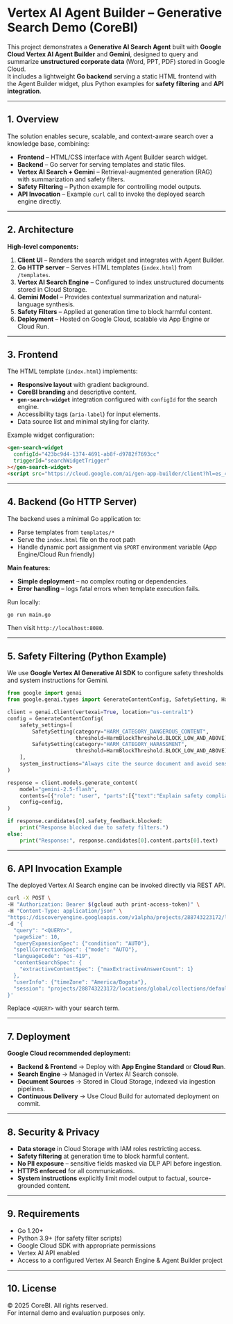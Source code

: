 # Vertex AI Agent Builder – Generative Search Demo (CoreBI)

This project demonstrates a **Generative AI Search Agent** built with **Google Cloud Vertex AI Agent Builder** and **Gemini**, designed to query and summarize **unstructured corporate data** (Word, PPT, PDF) stored in Google Cloud.  
It includes a lightweight **Go backend** serving a static HTML frontend with the Agent Builder widget, plus Python examples for **safety filtering** and **API integration**.

---

## 1. Overview

The solution enables secure, scalable, and context-aware search over a knowledge base, combining:

- **Frontend** – HTML/CSS interface with Agent Builder search widget.
- **Backend** – Go server for serving templates and static files.
- **Vertex AI Search + Gemini** – Retrieval-augmented generation (RAG) with summarization and safety filters.
- **Safety Filtering** – Python example for controlling model outputs.
- **API Invocation** – Example `curl` call to invoke the deployed search engine directly.

---

## 2. Architecture

**High-level components:**
1. **Client UI** – Renders the search widget and integrates with Agent Builder.
2. **Go HTTP server** – Serves HTML templates (`index.html`) from `/templates`.
3. **Vertex AI Search Engine** – Configured to index unstructured documents stored in Cloud Storage.
4. **Gemini Model** – Provides contextual summarization and natural-language synthesis.
5. **Safety Filters** – Applied at generation time to block harmful content.
6. **Deployment** – Hosted on Google Cloud, scalable via App Engine or Cloud Run.

---

## 3. Frontend

The HTML template (`index.html`) implements:
- **Responsive layout** with gradient background.
- **CoreBI branding** and descriptive content.
- **`gen-search-widget`** integration configured with `configId` for the search engine.
- Accessibility tags (`aria-label`) for input elements.
- Data source list and minimal styling for clarity.

Example widget configuration:
```html
<gen-search-widget
  configId="423bc9d4-1374-4691-ab8f-d9782f7693cc"
  triggerId="searchWidgetTrigger"
></gen-search-widget>
<script src="https://cloud.google.com/ai/gen-app-builder/client?hl=es_419"></script>
```

---

## 4. Backend (Go HTTP Server)

The backend uses a minimal Go application to:
- Parse templates from `templates/*`
- Serve the `index.html` file on the root path
- Handle dynamic port assignment via `$PORT` environment variable (App Engine/Cloud Run friendly)

**Main features:**
- **Simple deployment** – no complex routing or dependencies.
- **Error handling** – logs fatal errors when template execution fails.

Run locally:
```bash
go run main.go
```
Then visit `http://localhost:8080`.

---

## 5. Safety Filtering (Python Example)

We use **Google Vertex AI Generative AI SDK** to configure safety thresholds and system instructions for Gemini.

```python
from google import genai
from google.genai.types import GenerateContentConfig, SafetySetting, HarmBlockThreshold

client = genai.Client(vertexai=True, location="us-central1")
config = GenerateContentConfig(
    safety_settings=[
        SafetySetting(category="HARM_CATEGORY_DANGEROUS_CONTENT",
                      threshold=HarmBlockThreshold.BLOCK_LOW_AND_ABOVE),
        SafetySetting(category="HARM_CATEGORY_HARASSMENT",
                      threshold=HarmBlockThreshold.BLOCK_LOW_AND_ABOVE),
    ],
    system_instructions="Always cite the source document and avoid sensitive data exposure.",
)

response = client.models.generate_content(
    model="gemini-2.5-flash",
    contents=[{"role": "user", "parts":[{"text":"Explain safety compliance in Aluar docs"}]}],
    config=config,
)

if response.candidates[0].safety_feedback.blocked:
    print("Response blocked due to safety filters.")
else:
    print("Response:", response.candidates[0].content.parts[0].text)
```

---

## 6. API Invocation Example

The deployed Vertex AI Search engine can be invoked directly via REST API.

```bash
curl -X POST \
-H "Authorization: Bearer $(gcloud auth print-access-token)" \
-H "Content-Type: application/json" \
"https://discoveryengine.googleapis.com/v1alpha/projects/288743223172/locations/global/collections/default_collection/engines/demo-2_1752256599359/servingConfigs/default_search:search" \
-d '{
  "query": "<QUERY>",
  "pageSize": 10,
  "queryExpansionSpec": {"condition": "AUTO"},
  "spellCorrectionSpec": {"mode": "AUTO"},
  "languageCode": "es-419",
  "contentSearchSpec": {
    "extractiveContentSpec": {"maxExtractiveAnswerCount": 1}
  },
  "userInfo": {"timeZone": "America/Bogota"},
  "session": "projects/288743223172/locations/global/collections/default_collection/engines/demo-2_1752256599359/sessions/-"
}'
```

Replace `<QUERY>` with your search term.

---

## 7. Deployment

**Google Cloud recommended deployment:**
- **Backend & Frontend** → Deploy with **App Engine Standard** or **Cloud Run**.
- **Search Engine** → Managed in Vertex AI Search console.
- **Document Sources** → Stored in Cloud Storage, indexed via ingestion pipelines.
- **Continuous Delivery** → Use Cloud Build for automated deployment on commit.

---

## 8. Security & Privacy

- **Data storage** in Cloud Storage with IAM roles restricting access.
- **Safety filtering** at generation time to block harmful content.
- **No PII exposure** – sensitive fields masked via DLP API before ingestion.
- **HTTPS enforced** for all communications.
- **System instructions** explicitly limit model output to factual, source-grounded content.

---

## 9. Requirements

- Go 1.20+
- Python 3.9+ (for safety filter scripts)
- Google Cloud SDK with appropriate permissions
- Vertex AI API enabled
- Access to a configured Vertex AI Search Engine & Agent Builder project

---

## 10. License

© 2025 CoreBI. All rights reserved.  
For internal demo and evaluation purposes only.
